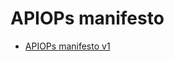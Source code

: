 # APIOPs manifesto

* [APIOPs manifesto v1](https://github.com/APIOps/APIOPs-manifesto/blob/master/manifesto_v1.md)
